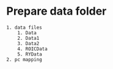 # Prepare data folder
    1. data files
        1. Data
        2. Data1
        3. Data2
        4. ROICData
        5. RYData
    2. pc mapping